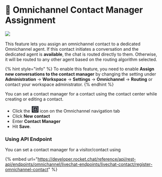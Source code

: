 # 👑 Omnichannel Contact Manager Assignment

​![](https://files.gitbook.com/v0/b/gitbook-28427.appspot.com/o/assets%2F-M418Ul0aSTwf2PYsyPW%2Fsync%2F1654b99a4e9df54521f42da4d3c1a7fbdb9f2238.jpg?generation=1633366358329646\&alt=media)

​This feature lets you assign an omnichannel contact to a dedicated Omnichannel agent. If this contact initiates a conversation and the dedicated agent is **available**, the chat is routed directly to them. Otherwise, it will be routed to any other agent based on the routing algorithm selected.

{% hint style="info" %}
To enable this feature, you need to enable **Assign new conversations to the contact manager** by changing the setting under **Administration** -> **Workspace** -> **Settings** -> **Omnichannel** -> **Routing** or contact your workspace administrator.
{% endhint %}

You can set a contact manager for a contact using the contact center while creating or editing a contact.

* Click the <img src="../../../.gitbook/assets/contact-center.png" alt="" data-size="line"> icon on the Omnichannel navigation tab
* Click **New contact**
* Enter **Contact Manager**
* Hit **Save**.

### Using API Endpoint

You can set a contact manager for a visitor/contact using

{% embed url="https://developer.rocket.chat/reference/api/rest-api/endpoints/omnichannel/livechat-endpoints/livechat-contact/register-omnichannel-contact" %}
